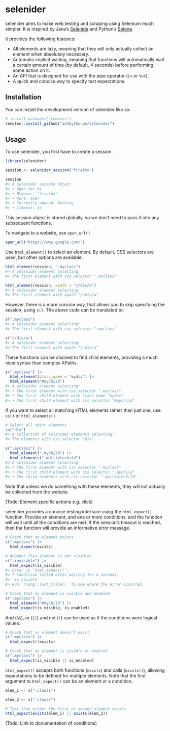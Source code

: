
<!-- README.md is generated from README.Rmd. Please edit that file -->

# selenider

<!-- badges: start -->
<!-- badges: end -->

selenider aims to make web testing and scraping using Selenium much
simpler. It is inspired by Java’s [Selenide](https://selenide.org/) and
Python’s [Selene](https://yashaka.github.io/selene/).

It provides the following features:

- All elements are lazy, meaning that they will only actually collect an
  element when absolutely necessary.
- Automatic implicit waiting, meaning that functions will automatically
  wait a certain amount of time (by default, 4 seconds) before
  performing some action on it.
- An API that is designed for use with the pipe operator (`|>` or
  `%>%`).
- A quick and concise way to specify test expectations.

## Installation

You can install the development version of selenider like so:

``` r
# install.packages("remotes")
remotes::install_github("ashbythorpe/selenider")
```

## Usage

To use selenider, you first have to create a session.

``` r
library(selenider)

session <- selenider_session("firefox")

session
#> A selenider session object
#> • Open for 0s
#> • Browser: "firefox"
#> • Port: 4567
#> • Currently opened: Nothing
#> • Timeout: 4s
```

This session object is stored globally, so we don’t need to pass it into
any subsequent functions.

To navigate to a website, use `open_url()`

``` r
open_url("https://www.google.com/")
```

Use `html_element()` to select an element. By default, CSS selectors are
used, but other options are available.

``` r
html_element(session, ".myclass")
#> A selenider element selecting:
#> The first element with css selector ".myclass"

html_element(session, xpath = "//div/a")
#> A selenider element selecting:
#> The first element with xpath "//div/a"
```

However, there is a more concise way, that allows you to skip specifying
the session, using `s()`. The above code can be translated to:

``` r
s(".myclass")
#> A selenider element selecting:
#> The first element with css selector ".myclass"

s("//div/a")
#> A selenider element selecting:
#> The first element with xpath "//div/a"
```

These functions can be chained to find child elements, providing a much
nicer syntax than complex XPaths.

``` r
s(".myclass") |>
  html_element(class_name = "mydiv") |>
  html_element("#mychild")
#> A selenider element selecting:
#> • The first element with css selector ".myclass"
#> • The first child element with class name "mydiv"
#> • The first child element with css selector "#mychild"
```

If you want to select all matching HTML elements rather than just one,
use `ss()` or `html_elements()`.

``` r
# Select all <div> elements
ss("div")
#> A collection of selenider elements selecting:
#> The elements with css selector "div"

s(".myclass") |>
  html_element(".mychild") |>
  html_elements(".multiplechild")
#> A selenider element selecting:
#> • The first element with css selector ".myclass"
#> • The first child element with css selector ".mychild"
#> • The child elements with css selector ".multiplechild"
```

Note that unless we do something with these elements, they will not
actually be collected from the website.

(Todo: Element specific actions e.g. click)

selenider provides a concise testing interface using the `html_expect()`
function. Provide an element, and one or more conditions, and the
function will wait until all the conditions are met. If the session’s
timeout is reached, then the function will provide an informative error
message.

``` r
# Check that an element exists
s(".myclass") |>
  html_expect(exists)

# Whoops! This element is not visible!
s(".invisible") |> 
  html_expect(is_visible)
#> Error in `html_expect()`:
#> ! Condition failed after waiting for 4 seconds:
#> `is_visible`
#> Run `rlang::last_trace()` to see where the error occurred.

# Check that an element is visible and enabled
s(".myclass") |>
  html_element("#mychild") |>
  html_expect(is_visible, is_enabled)
```

And (`&&`), or (`||`) and not (`!`) can be used as if the conditions
were logical values.

``` r
# Check that an element doesn't exist
s(".myclass") |>
  html_expect(!exists)

# Check that an element is visible or enabled
s(".myclass") |>
  html_expect(is_visible || is_enabled)
```

`html_expect()` accepts both functions (`exists`) and calls
(`exists()`), allowing expectations to be defined for multiple elements.
Note that the first argument to `html_expect()` can be an element *or* a
condition.

``` r
elem_1 <- s(".class1")

elem_2 <- s(".class2")

# Test that either the first or second element exists
html_expect(exists(elem_1) || exists(elem_2))
```

(Todo: Link to documentation of conditions)

